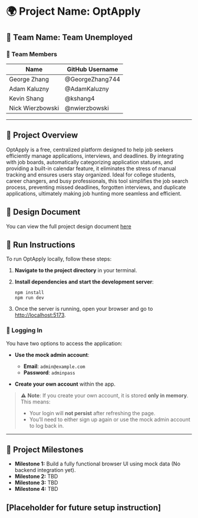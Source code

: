 # 🌍 Project Name: OptApply

## 🚀 Team Name: Team Unemployed

### 👥 Team Members
| Name             | GitHub Username |
|------------------|-----------------|
| George Zhang     | @GeorgeZhang744 |
| Adam Kaluzny     | @AdamKaluzny    |
| Kevin Shang      | @kshang4        |
| Nick Wierzbowski | @nwierzbowski   |

---

## 📌 Project Overview
OptApply is a free, centralized platform designed to help job seekers efficiently manage applications, interviews, and deadlines. By integrating with job boards, automatically categorizing application statuses, and providing a built-in calendar feature, it eliminates the stress of manual tracking and ensures users stay organized. Ideal for college students, career changers, and busy professionals, this tool simplifies the job search process, preventing missed deadlines, forgotten interviews, and duplicate applications, ultimately making job hunting more seamless and efficient.

## 🧠 Design Document
You can view the full project design document [here](https://docs.google.com/document/d/115wmBmK20qLrCS8_cTwytofm7p_IqMYXVrlOpCq45S8/edit?tab=t.0)

## 🏃 Run Instructions
To run OptApply locally, follow these steps:

1. **Navigate to the project directory** in your terminal.

2. **Install dependencies and start the development server**:

   ```
   npm install
   npm run dev
   ```

4. Once the server is running, open your browser and go to [http://localhost:5173](http://localhost:5173).

### 🔐 Logging In

You have two options to access the application:

- **Use the mock admin account**:
  - **Email**: `admin@example.com`  
  - **Password**: `adminpass`

- **Create your own account** within the app.

> ⚠️ **Note**: If you create your own account, it is stored **only in memory**. This means:
> - Your login will **not persist** after refreshing the page.
> - You’ll need to either sign up again or use the mock admin account to log back in.

---

## 📅 Project Milestones
- **Milestone 1:** Build a fully functional browser UI using mock data (No backend integration yet).
- **Milestone 2:** TBD
- **Milestone 3:** TBD
- **Milestone 4:** TBD

## [Placeholder for future setup instruction]
